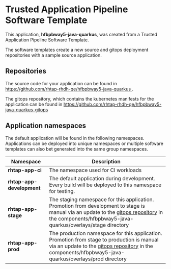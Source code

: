 # Trusted Application Pipeline Software Template

This application, **hfbpbway5-java-quarkus**, was created from a Trusted Application Pipeline Software Template.

The software templates create a new source and gitops deployment repositories with a sample source application. 

## Repositories

The source code for your application can be found in [https://github.com/rhtap-rhdh-qe/hfbpbway5-java-quarkus ](https://github.com/rhtap-rhdh-qe/hfbpbway5-java-quarkus ).
 
The gitops repository, which contains the kubernetes manifests for the application can be found in 
[https://github.com/rhtap-rhdh-qe/hfbpbway5-java-quarkus-gitops ](https://github.com/rhtap-rhdh-qe/hfbpbway5-java-quarkus-gitops ) 

## Application namespaces 

The default application will be found in the following namespaces. Applications can be deployed into unique namespaces or multiple software templates can also bet generated into the same group namespaces.  

|  Namespace   |  Description   |  
| -------- | -------- |
| **rhtap-app-ci** | The namespace used for CI workloads |
| **rhtap-app-development** | The default application during development. Every build will be deployed to this namespace for testing. |
| **rhtap-app-stage** | The staging namespace for this application. Promotion from development to stage is manual via an update to the [gitops repository](https://github.com/rhtap-rhdh-qe/hfbpbway5-java-quarkus-gitops ) in the components/hfbpbway5-java-quarkus/overlays/stage directory |
| **rhtap-app-prod** | The production namespace for this application. Promotion from stage to production is manual via an update to the [gitops repository](https://github.com/rhtap-rhdh-qe/hfbpbway5-java-quarkus-gitops ) in the components/hfbpbway5-java-quarkus/overlays/prod directory |